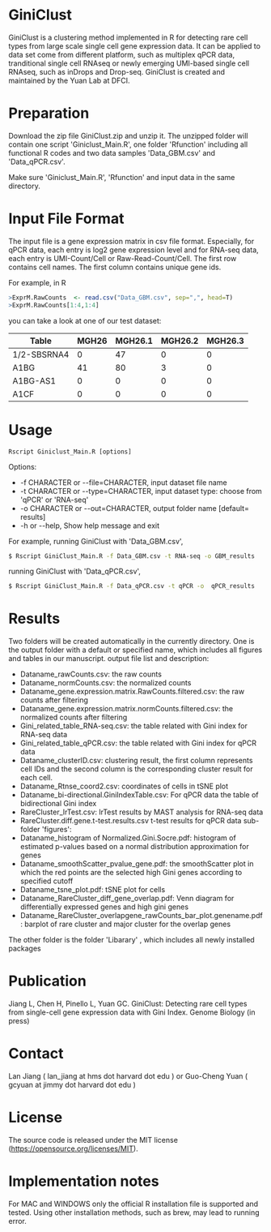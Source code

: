 # GiniClust

GiniClust is a clustering method implemented in R for detecting rare cell types from large scale single cell gene expression data. It can be applied to data set come from different platform, such as multiplex qPCR data, tranditional single cell RNAseq or newly emerging UMI-based single cell RNAseq, such as inDrops and Drop-seq. GiniClust is created and maintained by the Yuan Lab at DFCI.



# Preparation
Download the zip file GiniClust.zip and unzip it.  The unzipped folder will contain one script 'Giniclust_Main.R', one folder 'Rfunction' including all functional R codes and two data samples 'Data_GBM.csv' and 'Data_qPCR.csv'.

Make sure 'Giniclust_Main.R', 'Rfunction' and input data in the same directory.

# Input File Format
The input file is a gene expression matrix in csv file format.
Especially, for qPCR data, each entry is log2 gene expression level and for RNA-seq data, each entry is UMI-Count/Cell or Raw-Read-Count/Cell.  The first row contains cell names. The first column contains unique gene ids. 

For example, in R 
```R
>ExprM.RawCounts  <- read.csv("Data_GBM.csv", sep=",", head=T)
>ExprM.RawCounts[1:4,1:4]
```
you can take a look at one of our test dataset:

|Table   |MGH26 | MGH26.1 | MGH26.2 | MGH26.3|
|------------ |------------| -------------|------------ | -------------|
|1/2-SBSRNA4| 0      |47       |0       |0|
|A1BG          | 41      |80       |3       |0|
|A1BG-AS1        |0       |0       |0      |0|
|A1CF            |0       |0       |0       |0|




# Usage 
    Rscript Giniclust_Main.R [options]

Options:
- -f CHARACTER or  --file=CHARACTER, input dataset file name 
- -t CHARACTER or --type=CHARACTER, input dataset type: choose from 'qPCR' or 'RNA-seq' 
- -o CHARACTER or  --out=CHARACTER, output folder name [default= results]
- -h or  --help, Show help message and exit

For example, running GiniClust with 'Data_GBM.csv',
```sh
$ Rscript GiniClust_Main.R -f Data_GBM.csv -t RNA-seq -o GBM_results
```
running GiniClust with 'Data_qPCR.csv',
```sh
$ Rscript GiniClust_Main.R -f Data_qPCR.csv -t qPCR -o  qPCR_results
```
# Results
Two folders will be created automatically in the currently directory. 
One is the output folder with a default or specified name, which includes all figures and tables in our manuscript.
output file list and description:

- Dataname_rawCounts.csv: the raw counts 
- Dataname_normCounts.csv: the normalized counts
- Dataname_gene.expression.matrix.RawCounts.filtered.csv: the raw counts after filtering 
- Dataname_gene.expression.matrix.normCounts.filtered.csv: the normalized counts after filtering  
- Gini_related_table_RNA-seq.csv: the table related with Gini index for RNA-seq data
- Gini_related_table_qPCR.csv: the table related with Gini index for qPCR data
- Dataname_clusterID.csv: clustering result, the first column represents cell IDs and the second column is the corresponding cluster result for each cell.
- Dataname_Rtnse_coord2.csv: coordinates of cells in tSNE plot 
- Dataname_bi-directional.GiniIndexTable.csv: For qPCR data the table of bidirectional Gini index
- RareCluster_lrTest.csv: lrTest results by MAST analysis for RNA-seq data 
- RareCluster.diff.gene.t-test.results.csv t-test results for qPCR data
sub-folder 'figures':
- Dataname_histogram of Normalized.Gini.Socre.pdf: histogram of estimated p-values based on a normal distribution approximation for genes
- Dataname_smoothScatter_pvalue_gene.pdf: the smoothScatter plot in which the red points are the selected high Gini genes according to specified cutoff
- Dataname_tsne_plot.pdf: tSNE plot for cells
- Dataname_RareCluster_diff_gene_overlap.pdf: Venn diagram for differentially expressed genes and high gini genes
- Dataname_RareCluster_overlapgene_rawCounts_bar_plot.genename.pdf: barplot of rare cluster and major cluster for the overlap genes

The other folder is the folder 'Libarary' , which includes all newly installed packages


# Publication 
Jiang L, Chen H, Pinello L, Yuan GC. GiniClust: Detecting rare cell types from single-cell gene expression data with Gini Index. Genome Biology (in press)

# Contact 
Lan Jiang ( lan_jiang at hms dot harvard dot edu ) or Guo-Cheng Yuan ( gcyuan at jimmy dot harvard dot edu )

# License
The source code is released under the MIT license (https://opensource.org/licenses/MIT).

# Implementation notes
For MAC and WINDOWS only the official R installation file is supported and tested. Using other installation methods, such as brew, may lead to running error.
